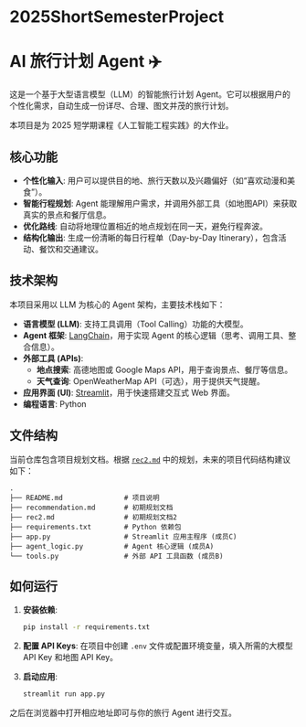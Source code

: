 # 2025ShortSemesterProject
# AI 旅行计划 Agent ✈️

这是一个基于大型语言模型（LLM）的智能旅行计划 Agent。它可以根据用户的个性化需求，自动生成一份详尽、合理、图文并茂的旅行计划。

本项目是为 2025 短学期课程《人工智能工程实践》的大作业。

## 核心功能

- **个性化输入**: 用户可以提供目的地、旅行天数以及兴趣偏好（如“喜欢动漫和美食”）。
- **智能行程规划**: Agent 能理解用户需求，并调用外部工具（如地图API）来获取真实的景点和餐厅信息。
- **优化路线**: 自动将地理位置相近的地点规划在同一天，避免行程奔波。
- **结构化输出**: 生成一份清晰的每日行程单（Day-by-Day Itinerary），包含活动、餐饮和交通建议。

## 技术架构

本项目采用以 LLM 为核心的 Agent 架构，主要技术栈如下：

- **语言模型 (LLM)**: 支持工具调用（Tool Calling）功能的大模型。
- **Agent 框架**: [LangChain](https://www.langchain.com/)，用于实现 Agent 的核心逻辑（思考、调用工具、整合信息）。
- **外部工具 (APIs)**:
  - **地点搜索**: 高德地图或 Google Maps API，用于查询景点、餐厅等信息。
  - **天气查询**: OpenWeatherMap API（可选），用于提供天气提醒。
- **应用界面 (UI)**: [Streamlit](https://streamlit.io/)，用于快速搭建交互式 Web 界面。
- **编程语言**: Python

## 文件结构

当前仓库包含项目规划文档。根据 [`rec2.md`](rec2.md) 中的规划，未来的项目代码结构建议如下：

```
.
├── README.md               # 项目说明
├── recommendation.md       # 初期规划文档
├── rec2.md                 # 初期规划文档2
├── requirements.txt        # Python 依赖包
├── app.py                  # Streamlit 应用主程序 (成员C)
├── agent_logic.py          # Agent 核心逻辑 (成员A)
└── tools.py                # 外部 API 工具函数 (成员B)
```

## 如何运行

1.  **安装依赖**:
    ```bash
    pip install -r requirements.txt
    ```

2.  **配置 API Keys**:
    在项目中创建 `.env` 文件或配置环境变量，填入所需的大模型 API Key 和地图 API Key。

3.  **启动应用**:
    ```bash
    streamlit run app.py
    ```

之后在浏览器中打开相应地址即可与你的旅行 Agent 进行交互。
